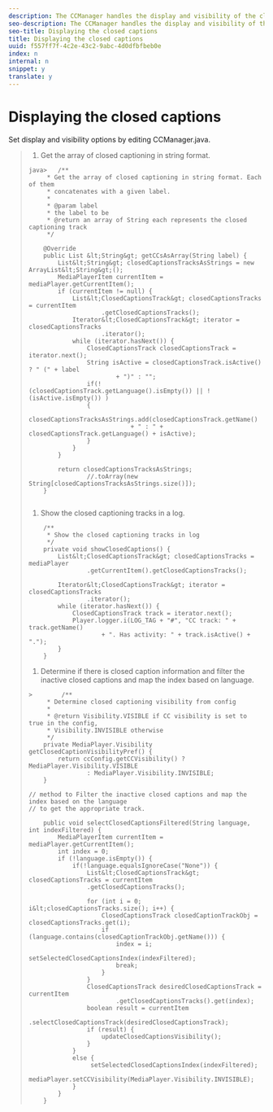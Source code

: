 ```yaml
---
description: The CCManager handles the display and visibility of the closed captions, along with procuring the tracks from the and assigning those tracks to the selected media item.
seo-description: The CCManager handles the display and visibility of the closed captions, along with procuring the tracks from the and assigning those tracks to the selected media item.
seo-title: Displaying the closed captions
title: Displaying the closed captions
uuid: f557ff7f-4c2e-43c2-9abc-4d0dfbfbeb0e
index: n
internal: n
snippet: y
translate: y
---
```


# Displaying the closed captions

Set display and visibility options by editing CCManager.java.

>1. Get the array of closed captioning in string format.
>
>   ```
>   java>   /** 
>        * Get the array of closed captioning in string format. Each of them 
>        * concatenates with a given label. 
>        * 
>        * @param label 
>        * the label to be 
>        * @return an array of String each represents the closed captioning track 
>        */ 
>     
>       @Override 
>       public List &lt;String&gt; getCCsAsArray(String label) { 
>           List&lt;String&gt; closedCaptionsTracksAsStrings = new ArrayList&lt;String&gt;(); 
>           MediaPlayerItem currentItem = mediaPlayer.getCurrentItem(); 
>           if (currentItem != null) { 
>               List&lt;ClosedCaptionsTrack&gt; closedCaptionsTracks = currentItem 
>                       .getClosedCaptionsTracks(); 
>               Iterator&lt;ClosedCaptionsTrack&gt; iterator = closedCaptionsTracks 
>                       .iterator(); 
>               while (iterator.hasNext()) { 
>                   ClosedCaptionsTrack closedCaptionsTrack = iterator.next(); 
>                   String isActive = closedCaptionsTrack.isActive() ? " (" + label 
>                           + ")" : ""; 
>                   if(!(closedCaptionsTrack.getLanguage().isEmpty()) || !(isActive.isEmpty()) ) 
>                   { 
>                       closedCaptionsTracksAsStrings.add(closedCaptionsTrack.getName() 
>                               + " : " + closedCaptionsTrack.getLanguage() + isActive); 
>                   } 
>               } 
>           } 
>     
>           return closedCaptionsTracksAsStrings; 
>                   //.toArray(new String[closedCaptionsTracksAsStrings.size()]); 
>       } 
>    
>   
>   ```
>
>1. Show the closed captioning tracks in a log.
>
>   ```
>       /** 
>        * Show the closed captioning tracks in log 
>        */ 
>       private void showClosedCaptions() { 
>           List&lt;ClosedCaptionsTrack&gt; closedCaptionsTracks = mediaPlayer 
>                   .getCurrentItem().getClosedCaptionsTracks(); 
>     
>           Iterator&lt;ClosedCaptionsTrack&gt; iterator = closedCaptionsTracks 
>                   .iterator(); 
>           while (iterator.hasNext()) { 
>               ClosedCaptionsTrack track = iterator.next(); 
>               Player.logger.i(LOG_TAG + "#", "CC track: " + track.getName() 
>                       + ". Has activity: " + track.isActive() + "."); 
>           } 
>       }
>   ```
>
>1. Determine if there is closed caption information and filter the inactive closed captions and map the index based on language.
>
>   ```
>   >        /** 
>        * Determine closed captioning visibility from config 
>        * 
>        * @return Visibility.VISIBLE if CC visibility is set to true in the config, 
>        * Visibility.INVISIBLE otherwise 
>        */ 
>       private MediaPlayer.Visibility getClosedCaptionVisibilityPref() { 
>           return ccConfig.getCCVisibility() ? MediaPlayer.Visibility.VISIBLE 
>                   : MediaPlayer.Visibility.INVISIBLE; 
>       } 
>     
>   // method to Filter the inactive closed captions and map the index based on the language  
>   // to get the appropriate track. 
>    
>       public void selectClosedCaptionsFiltered(String language, int indexFiltered) { 
>           MediaPlayerItem currentItem = mediaPlayer.getCurrentItem(); 
>           int index = 0; 
>           if (!language.isEmpty()) { 
>               if(!language.equalsIgnoreCase("None")) { 
>                   List&lt;ClosedCaptionsTrack&gt; closedCaptionsTracks = currentItem 
>                   .getClosedCaptionsTracks(); 
>             
>                   for (int i = 0; i&lt;closedCaptionsTracks.size(); i++) {            
>                       ClosedCaptionsTrack closedCaptionTrackObj = closedCaptionsTracks.get(i); 
>                       if (language.contains(closedCaptionTrackObj.getName())) { 
>                           index = i; 
>                           setSelectedClosedCaptionsIndex(indexFiltered); 
>                           break; 
>                       } 
>                   } 
>                   ClosedCaptionsTrack desiredClosedCaptionsTrack = currentItem 
>                           .getClosedCaptionsTracks().get(index); 
>                   boolean result = currentItem 
>                           .selectClosedCaptionsTrack(desiredClosedCaptionsTrack); 
>                   if (result) { 
>                       updateClosedCaptionsVisibility(); 
>                   }   
>               } 
>               else { 
>                    setSelectedClosedCaptionsIndex(indexFiltered); 
>                    mediaPlayer.setCCVisibility(MediaPlayer.Visibility.INVISIBLE); 
>               } 
>           } 
>       }
>   ```
>
